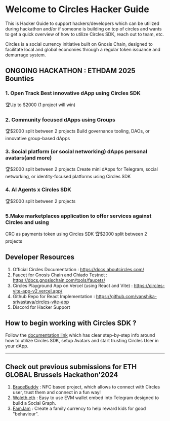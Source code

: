 # Welcome to Circles Hacker Guide
This is Hacker Guide to support hackers/developers which can be utilized during hackathon and/or if someone is building on top of circles and wants to get a quick overview of how to utilize Circles SDK, reach out to team, etc.

Circles is a social currency initiative built on Gnosis Chain, designed to facilitate local and global economies through a regular token issuance and demurrage system. 

## ONGOING HACKATHON : ETHDAM 2025 Bounties

### 1. Open Track Best innovative dApp using Circles SDK 
🏆Up to $2000 (1 project will win)

### 2. Community focused dApps using Groups
🏆$2000 split between 2 projects
Build governance tooling, DAOs, or innovative group-based dApps 

### 3. Social platform (or social networking) dApps personal avatars(and more)
🏆$2000 split between 2 projects
Create mini dApps for Telegram, social networking, or identity-focused platforms using Circles SDK

### 4. AI Agents x Circles SDK
🏆$2000 split between 2 projects

### 5.Make marketplaces application to offer services against Circles and using 
CRC as payments token using Circles SDK
🏆$2000 split between 2 projects


## Developer Resources

1. Official Circles Documentation : https://docs.aboutcircles.com/
2. Faucet for Gnosis Chain and Chiado Testnet : https://docs.gnosischain.com/tools/faucets/
3. Circles Playground App on Vercel (using React and Vite) : https://circles-vite-app-v2.vercel.app/
4. Github Repo for React Implementation : https://github.com/vanshika-srivastava/circles-vite-app
5. Discord for Hacker Support

## How to begin working with Circles SDK ?

Follow the [documentation link](https://docs.aboutcircles.com/developer-docs/getting-started-with-the-sdk) which has clear step-by-step info around how to utilize Circles SDK, setup Avatars and start trusting Circles User in your dApp.

---
## Check out previous submissions for ETH GLOBAL Brussels Hackathon'2024

1. [BraceBuddy](https://ethglobal.com/showcase/bracebuddy-ph10y) : NFC based project, which allows to connect with Circles user, trust them and connect in a fun way!
2. [Woleth.eth](https://ethglobal.com/showcase/woleth-eth-3ukpz) : Easy to use EVM wallet embed into Telegram designed to build a Social Graph.
3. [FamJam](https://ethglobal.com/showcase/famjam-99inm) : Create a family currency to help reward kids for good "behaviour".
   
